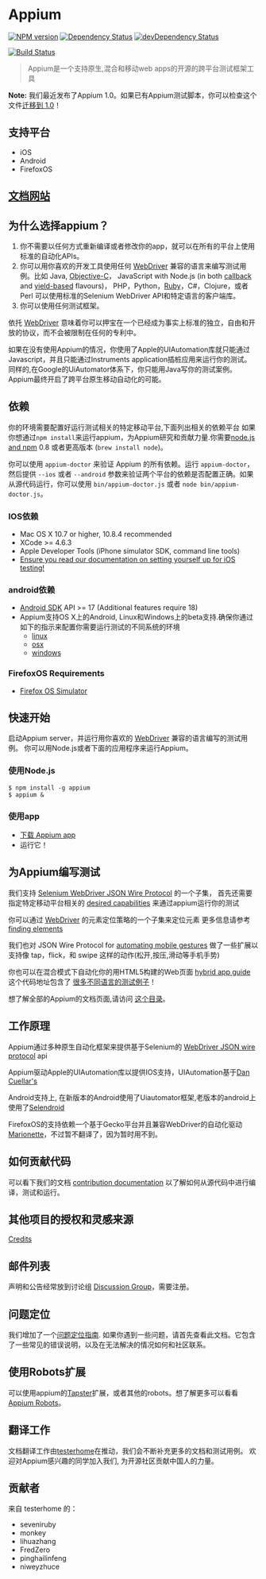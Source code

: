 # Appium

[![NPM version](https://badge.fury.io/js/appium.png)](https://npmjs.org/package/appium)
[![Dependency Status](https://david-dm.org/appium/appium.svg)](https://david-dm.org/appium/appium)
[![devDependency Status](https://david-dm.org/appium/appium/dev-status.svg)](https://david-dm.org/appium/appium#info=devDependencies)

[![Build Status](https://team-appium.ci.cloudbees.com/job/appium-master/badge/icon)](https://team-appium.ci.cloudbees.com/job/appium-master/)

> Appium是一个支持原生,混合和移动web apps的开源的跨平台测试框架工具

**Note:** 我们最近发布了Appium 1.0。如果已有Appium测试脚本，你可以检查这个文件[迁移到 1.0](/docs/en/advanced-concepts/migrating-to-1-0.md)！

## 支持平台

* iOS
* Android
* FirefoxOS

## [文档网站](http://appium.io/documentation.html?lang=zh)

## 为什么选择appium？

1. 你不需要以任何方式重新编译或者修改你的app，就可以在所有的平台上使用标准的自动化APIs。
2. 你可以用你喜欢的开发工具使用任何 [WebDriver](https://code.google.com/p/selenium/wiki/JsonWireProtocol) 兼容的语言来编写测试用例。比如
Java, [Objective-C](https://github.com/appium/selenium-objective-c)，
   JavaScript with Node.js (in both [callback](https://github.com/admc/wd) and [yield-based](https://github.com/jlipps/yiewd) flavours)，
   PHP，Python，[Ruby](https://github.com/appium/ruby_lib)，C#，Clojure，或者 Perl
   可以使用标准的Selenium WebDriver API和特定语言的客户端库。
3. 你可以使用任何测试框架。

依托  [WebDriver](https://code.google.com/p/selenium/wiki/JsonWireProtocol) 意味着你可以押宝在一个已经成为事实上标准的独立，自由和开放的协议，而不会被限制在任何的专利中。


如果在没有使用Appium的情况，你使用了Apple的UIAutomation库就只能通过Javascript，并且只能通过Instruments application插桩应用来运行你的测试。
同样的,在Google的UiAutomator体系下，你只能用Java写你的测试案例。
Appium最终开启了跨平台原生移动自动化的可能。

## 依赖

你的环境需要配置好运行测试相关的特定移动平台,下面列出相关的依赖平台
如果你想通过`npm install`来运行appium，为Appium研究和贡献力量.你需要[node.js and npm](http://nodejs.org) 0.8 或者更高版本 (`brew install node`)。

你可以使用 `appium-doctor` 来验证 Appium 的所有依赖。运行 `appium-doctor`，然后提供 `--ios` 或者 `--android` 参数来验证两个平台的依赖是否配置正确。如果从源代码运行，你可以使用 `bin/appium-doctor.js` 或者 `node bin/appium-doctor.js`。

### IOS依赖

* Mac OS X 10.7 or higher, 10.8.4 recommended
* XCode &gt;= 4.6.3
* Apple Developer Tools (iPhone simulator SDK, command line tools)
* [Ensure you read our documentation on setting yourself up for iOS testing!](running-on-osx.cn.md)

### android依赖

* [Android SDK](http://developer.android.com) API &gt;= 17 (Additional features require 18)
* Appium支持OS X上的Android, Linux和Windows上的beta支持.确保你通过如下的指示来配置你需要运行测试的不同系统的环境
  * [linux](running-on-linux.cn.md)
  * [osx](running-on-osx.cn.md)
  * [windows](running-on-windows.cn.md)

### FirefoxOS Requirements

* [Firefox OS Simulator](https://developer.mozilla.org/en/docs/Tools/Firefox_OS_Simulator)

## 快速开始
启动Appium server，并运行用你喜欢的 [WebDriver](https://code.google.com/p/selenium/wiki/JsonWireProtocol) 兼容的语言编写的测试用例。
你可以用Node.js或者下面的应用程序来运行Appium。

### 使用Node.js

    $ npm install -g appium
    $ appium &

### 使用app

* [下载 Appium app](https://github.com/appium/appium/releases)
* 运行它！

## 为Appium编写测试

我们支持 [Selenium WebDriver JSON Wire Protocol](https://github.com/appium/appium/wiki/JSON-Wire-Protocol:-Supported-Methods) 的一个子集，
首先还需要指定特定移动平台相关的 [desired capabilities](caps.cn.md) 来通过appium运行你的测试

你可以通过 [WebDriver](https://code.google.com/p/selenium/wiki/JsonWireProtocol) 的元素定位策略的一个子集来定位元素
更多信息请参考 [finding elements](finding-elements.cn.md)


我们也对 JSON Wire Protocol for [automating mobile gestures](gestures.cn.md) 做了一些扩展以支持像 tap，flick，和 swipe 这样的动作(松开,按压,滑动等手机手势)

你也可以在混合模式下自动化你的用HTML5构建的Web页面 [hybrid app guide](hybrid.cn.md)
这个代码地址包含了 [很多不同语言的测试例子](/sample-code/examples/node)！


想了解全部的Appium的文档页面,请访问 [这个目录](#)。

## 工作原理

Appium通过多种原生自动化框架来提供基于Selenium的 [WebDriver JSON wire protocol](https://code.google.com/p/selenium/wiki/JsonWireProtocol) api

Appium驱动Apple的UIAutomation库以提供IOS支持，UIAutomation基于[Dan Cuellar's](http://github.com/penguinho)

Android支持上, 在新版本的Android使用了Uiautomator框架,老版本的android上使用了[Selendroid](http://github.com/DominikDary/selendroid)

FirefoxOS的支持依赖一个基于Gecko平台并且兼容WebDriver的自动化驱动[Marionette](https://developer.mozilla.org/en-US/docs/Marionette)，不过暂不翻译了，因为暂时用不到。


## 如何贡献代码
可以看下我们的文档  [contribution documentation](../../CONTRIBUTING.md)
以了解如何从源代码中进行编译，测试和运行。


## 其他项目的授权和灵感来源

[Credits](../../credits.cn.md)

## 邮件列表

声明和公告经常放到讨论组 [Discussion Group](https://groups.google.com/d/forum/appium-discuss)，需要注册。

## 问题定位

我们增加了一个[问题定位指南](troubleshooting.cn.md).
如果你遇到一些问题，请首先查看此文档。它包含了一些常见的错误说明，以及在无法解决的情况如何和社区联系。


## 使用Robots扩展
可以使用appium的[Tapster](https://github.com/hugs/tapsterbot)扩展，或者其他的robots。想了解更多可以看看 [Appium Robots](https://github.com/appium/robots)。


## 翻译工作
文档翻译工作由[testerhome](http://testerhome.com/topics/150)在推动，我们会不断补充更多的文档和测试用例。
欢迎对Appium感兴趣的同学加入我们, 为开源社区贡献中国人的力量。

## 贡献者
来自 testerhome 的：

* seveniruby
* monkey
* lihuazhang
* FredZero
* pinghailinfeng
* niweyzhuce
